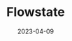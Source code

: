 ---
title: 'Flowstate'
link: https://flowstate.rehanbutt.com/
description: Flowstate is a library of walkthrough teardowns & design patterns from the digital products all around us. Explore trends and gain insights from the industry as a whole.
tags: [workflow]
content-type: reference
date: 2023-04-09
---
